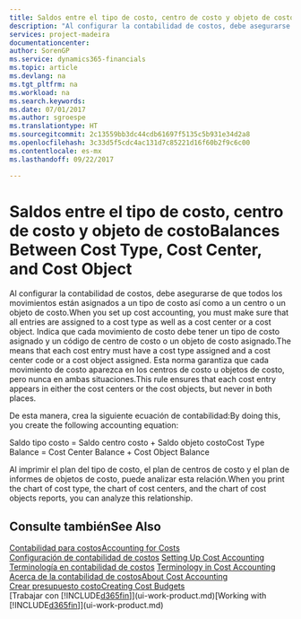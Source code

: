 ```yaml
---
title: Saldos entre el tipo de costo, centro de costo y objeto de costo | Documentos de Microsoft
description: "Al configurar la contabilidad de costos, debe asegurarse de que todos los movimientos están asignados a un tipo de costo así como a un centro o un objeto de costo. Indica que cada movimiento de costo debe tener un tipo de costo asignado y un código de centro de costo o un objeto de costo asignado. Esta norma garantiza que cada movimiento de costo aparezca en los centros de costo u objetos de costo, pero nunca en ambas situaciones."
services: project-madeira
documentationcenter: 
author: SorenGP
ms.service: dynamics365-financials
ms.topic: article
ms.devlang: na
ms.tgt_pltfrm: na
ms.workload: na
ms.search.keywords: 
ms.date: 07/01/2017
ms.author: sgroespe
ms.translationtype: HT
ms.sourcegitcommit: 2c13559bb3dc44cdb61697f5135c5b931e34d2a8
ms.openlocfilehash: 3c33d5f5cdc4ac131d7c85221d16f60b2f9c6c00
ms.contentlocale: es-mx
ms.lasthandoff: 09/22/2017

---
```

# <a name="balances-between-cost-type-cost-center-and-cost-object"></a><span data-ttu-id="4607a-105">Saldos entre el tipo de costo, centro de costo y objeto de costo</span><span class="sxs-lookup"><span data-stu-id="4607a-105">Balances Between Cost Type, Cost Center, and Cost Object</span></span>
<span data-ttu-id="4607a-106">Al configurar la contabilidad de costos, debe asegurarse de que todos los movimientos están asignados a un tipo de costo así como a un centro o un objeto de costo.</span><span class="sxs-lookup"><span data-stu-id="4607a-106">When you set up cost accounting, you must make sure that all entries are assigned to a cost type as well as a cost center or a cost object.</span></span> <span data-ttu-id="4607a-107">Indica que cada movimiento de costo debe tener un tipo de costo asignado y un código de centro de costo o un objeto de costo asignado.</span><span class="sxs-lookup"><span data-stu-id="4607a-107">The means that each cost entry must have a cost type assigned and a cost center code or a cost object assigned.</span></span> <span data-ttu-id="4607a-108">Esta norma garantiza que cada movimiento de costo aparezca en los centros de costo u objetos de costo, pero nunca en ambas situaciones.</span><span class="sxs-lookup"><span data-stu-id="4607a-108">This rule ensures that each cost entry appears in either the cost centers or the cost objects, but never in both places.</span></span>  

 <span data-ttu-id="4607a-109">De esta manera, crea la siguiente ecuación de contabilidad:</span><span class="sxs-lookup"><span data-stu-id="4607a-109">By doing this, you create the following accounting equation:</span></span>  

 <span data-ttu-id="4607a-110">Saldo tipo costo = Saldo centro costo + Saldo objeto costo</span><span class="sxs-lookup"><span data-stu-id="4607a-110">Cost Type Balance = Cost Center Balance + Cost Object Balance</span></span>  

 <span data-ttu-id="4607a-111">Al imprimir el plan del tipo de costo, el plan de centros de costo y el plan de informes de objetos de costo, puede analizar esta relación.</span><span class="sxs-lookup"><span data-stu-id="4607a-111">When you print the chart of cost type, the chart of cost centers, and the chart of cost objects reports, you can analyze this relationship.</span></span>  

## <a name="see-also"></a><span data-ttu-id="4607a-112">Consulte también</span><span class="sxs-lookup"><span data-stu-id="4607a-112">See Also</span></span>  
[<span data-ttu-id="4607a-113">Contabilidad para costos</span><span class="sxs-lookup"><span data-stu-id="4607a-113">Accounting for Costs</span></span>](finance-manage-cost-accounting.md)  
 <span data-ttu-id="4607a-114">[Configuración de contabilidad de costos](finance-set-up-cost-accounting.md) </span><span class="sxs-lookup"><span data-stu-id="4607a-114">[Setting Up Cost Accounting](finance-set-up-cost-accounting.md) </span></span>  
 <span data-ttu-id="4607a-115">[Terminología en contabilidad de costos](finance-terminology-in-cost-accounting.md) </span><span class="sxs-lookup"><span data-stu-id="4607a-115">[Terminology in Cost Accounting](finance-terminology-in-cost-accounting.md) </span></span>  
 [<span data-ttu-id="4607a-116">Acerca de la contabilidad de costos</span><span class="sxs-lookup"><span data-stu-id="4607a-116">About Cost Accounting</span></span>](finance-about-cost-accounting.md)  
 [<span data-ttu-id="4607a-117">Crear presupuesto costo</span><span class="sxs-lookup"><span data-stu-id="4607a-117">Creating Cost Budgets</span></span>](finance-create-cost-budgets.md)  
 <span data-ttu-id="4607a-118">[Trabajar con [!INCLUDE[d365fin](includes/d365fin_md.md)]](ui-work-product.md)</span><span class="sxs-lookup"><span data-stu-id="4607a-118">[Working with [!INCLUDE[d365fin](includes/d365fin_md.md)]](ui-work-product.md)</span></span>


